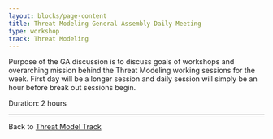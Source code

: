 ```yaml
---
layout: blocks/page-content
title: Threat Modeling General Assembly Daily Meeting
type: workshop
track: Threat Modeling
---
```


Purpose of the GA discussion is to discuss goals of workshops and overarching mission behind the Threat Modeling working sessions for the week.  First day will be a longer session and daily session will simply be an hour before break out sessions begin.

Duration: 2 hours


----
Back to [Threat Model Track](index.html)